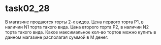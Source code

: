 # task02_28
В магазине продаются торты 2-х видов. Цена первого торта P1, в наличии N1 торта такого вида. Цена второго торта P2, в наличии N2 торта такого вида. Какое максимальное кол-во тортов можно купить в данном магазине располагая суммой в M денег.

